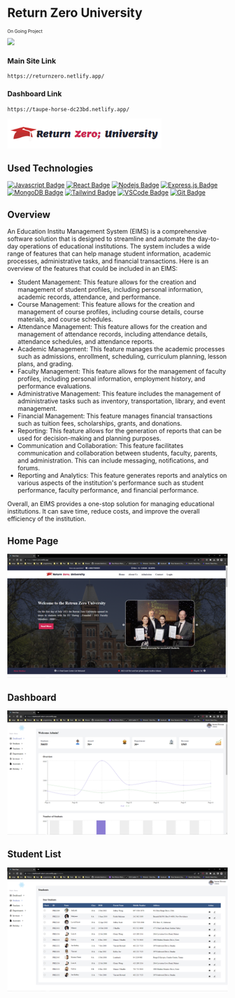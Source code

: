 # Return Zero University

<p style="font-size:10px;"> On Going Project </p>

<img src="https://cdn.discordapp.com/attachments/1034805647868432507/1076237065395646555/University_ban.jpg"/>

### Main Site Link

```
https://returnzero.netlify.app/
```

### Dashboard Link

```
https://taupe-horse-dc23bd.netlify.app/
```

<img src="./doc/img/logo.png"/>

## Used Technologies

[![Javascript Badge](https://img.shields.io/badge/-Javascript-F0DB4F?style=for-the-badge&labelColor=black&logo=javascript&logoColor=F0DB4F)](#) [![React Badge](https://img.shields.io/badge/-React-61DBFB?style=for-the-badge&labelColor=black&logo=react&logoColor=61DBFB)](#) [![Nodejs Badge](https://img.shields.io/badge/-Nodejs-3C873A?style=for-the-badge&labelColor=black&logo=node.js&logoColor=3C873A)](#) [![Express.js Badge](https://img.shields.io/badge/Express.js-000000?style=for-the-badge&logo=express&logoColor=white)](#) [![MongoDB Badge](https://img.shields.io/badge/MongoDB-4EA94B?style=for-the-badge&logo=mongodb&logoColor=white)](#) [![Tailwind Badge](https://img.shields.io/badge/Tailwind%20CSS-092749?style=for-the-badge&logo=tailwindcss&logoColor=06B6D4&labelColor=000000)](#) [![VSCode Badge](https://img.shields.io/badge/Visual_Studio-5C2D91?style=for-the-badge&logo=visual%20studio&logoColor=white)](#) [![Git Badge](https://img.shields.io/badge/Git-F05032?style=for-the-badge&logo=git&logoColor=white)](#)

<h2>Overview</h2>

<p>An Education Institu Management System (EIMS) is a comprehensive software solution that is designed to streamline and automate the day-to-day operations of educational institutions. The system includes a wide range of features that can help manage student information, academic processes, administrative tasks, and financial transactions. Here is an overview of the features that could be included in an EIMS:
</p>

<ul>
<li>Student Management: This feature allows for the creation and management of student profiles, including personal information, academic records, attendance, and performance.</li>

<li>Course Management: This feature allows for the creation and management of course profiles, including course details, course materials, and course schedules.</li>

<li>Attendance Management: This feature allows for the creation and management of attendance records, including attendance details, attendance schedules, and attendance reports.</li>

<li>Academic Management: This feature manages the academic processes such as admissions, enrollment, scheduling, curriculum planning, lesson plans, and grading. </li>

<li>Faculty Management: This feature allows for the management of faculty profiles, including personal information, employment history, and performance evaluations. </li>

<li>Administrative Management: This feature includes the management of administrative tasks such as inventory, transportation, library, and event management.</li>

<li>Financial Management: This feature manages financial transactions such as tuition fees, scholarships, grants, and donations.</li>

<li>Reporting: This feature allows for the generation of reports that can be used for decision-making and planning purposes.</li>

<li>Communication and Collaboration: This feature facilitates communication and collaboration between students, faculty, parents, and administration. This can include messaging, notifications, and forums.</li>

<li>Reporting and Analytics: This feature generates reports and analytics on various aspects of the institution's performance such as student performance, faculty performance, and financial performance.</li>

</ul>

<p> Overall, an EIMS provides a one-stop solution for managing educational institutions. It can save time, reduce costs, and improve the overall efficiency of the institution.
</p>

## Home Page

<img src="./doc/img/home.png"/>

## Dashboard

<img src="./doc/img/dashboard.png"/>

## Student List

<img src="./doc/img/user-list.png"/>
